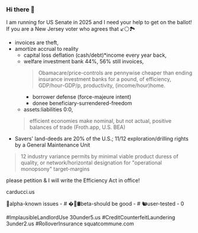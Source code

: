 ### Hi there 👋

I am running for US Senate in 2025 and I need your help to get on the ballot!
If you are a New Jersey voter who agrees that ↙️⚪️🏞
* invoices are theft,
* amortize accrual to reality 
  - capital loss deflation (cash/debt)*income every year back,
  - welfare investment bank 44%, 56% still invoices,
    > Obamacare/price-controls are pennywise cheaper than ending insurance investment banks for a pound, of efficiency, GDP/hour-GDP/p, productivity, (income/hour)home.
    - borrower defense (force-majeure intent)
    - donee beneficiary-surrendered-freedom
  -  assets:liabilities $0:$0, 
    > efficient economies make nominal, but not actual, positive balances of trade (Froth.app, U.S. BEA)
* Savers' land-deeds are 20% of the U.S.; 11/12 exploration/drilling rights by a General Maintenance Unit
> 12 industry variance permits by minimal viable product duress of quality, or network/horizontal designation for "operational monopsony" target-margins

please petition & I will write the Efficiency Act in office!

carducci.us

🚨alpha-known issues - #
�💊🛢beta-should be good - #
🐿user-tested - 0


#ImplausibleLandlordUse 30under5.us #CreditCounterfeitLaundering 3under2.us #RolloverInsurance squatcommune.com
